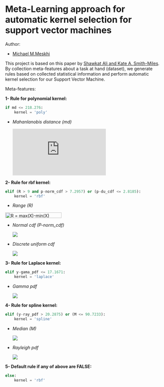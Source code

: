 # Meta-Learning approach for automatic kernel selection for support vector machines

Author:

- [Michael M.Meskhi](michaelmm.com)

This project is based on this paper by [Shawkat Ali and Kate A. Smith-Miles]().
By collection meta-features about a task at hand (dataset), we generate rules based on collected statistical information and perform automatic kernel selection for our Support Vector Machine.

Meta-features:

**1- Rule for polynomial kernel:**

```Python
if md <= 218.276:
	kernel = 'poly'
```

- *Mahanlanobis distance (md)*

	![img](http://www.sciweavers.org/tex2img.php?eq=md_%7Brs%7D%5E%7B2%7D%3D%28x_%7Br%7Dx_%7Bs%7D%29V%5E%7B-1%7D%28x_%7Br%7Dx_%7Bs%7D%29%5E%7B%5Cprime%7D&bc=White&fc=Black&im=jpg&fs=12&ff=arev&edit=0)

**2- Rule for rbf kernel:**

```Python
elif (R > 9 and p-norm_cdf > 7.2957) or (p-du_cdf <= 2.8185):
	kernel = 'rbf'
```

- *Range (R)*

<img src="http://www.sciweavers.org/tex2img.php?eq=R%20%3D%20max%28X%29-min%28X%29&bc=White&fc=Black&im=jpg&fs=12&ff=arev&edit=0" align="center" border="0" alt="R = max(X)-min(X)" width="181" height="18" />

- *Normal cdf (P-norm_cdf)*

	<img src="https://latex.codecogs.com/gif.latex?P_{norm\_cdf} = F(x|\mu, \sigma) = \frac{1}{\sigma\sqrt{2\pi}}\int^{x}_{-\infty}e^{-(x-\mu)^{2}/2\sigma^{2}}dt" /> 

- *Discrete uniform cdf*

	<img src="https://latex.codecogs.com/gif.latex?P_{du\_cdf} = F(x|N) = \frac{\lfloor(x)\rfloor}{N}I_{(0,1...,n)}(x)" />

**3- Rule for Laplace kernel:**

```Python
elif y-gama_pdf <= 17.1671:
	kernel = 'laplace'
```

- *Gamma pdf*

	<img src="https://latex.codecogs.com/gif.latex?y_{gamma\_pdf} = f)(x|a, b) = \frac{1}{b^{a}\Gamma(a)}x^{a-1}e^{x/b}" /> 
	
**4- Rule for spline kernel:**

```Python
elif (y-ray_pdf > 20.2875) or (M <= 90.7233):
	kernel = 'spline'
```

- *Median (M)*

	<img src="https://latex.codecogs.com/gif.latex?M(a) = \frac{a_{\lfloor|x|/2\rfloor}+a_{\lfloor|x|/2+0.5\rfloor}}{2}" /> 
	
- *Rayleigh pdf*

	<img src="https://latex.codecogs.com/gif.latex?y_{ray\_pdf} = f(x|v) = \frac{\Gamma((v+1)/2)}{\Gamma(v/2)}\frac{1}{\sqrt{v\pi}}\frac{1}{(1+(x^{2}/v))^{(v+1)/2}}" /> 	
**5- Default rule if any of above are FALSE:**

```Python
else:
	kernel = 'rbf'
```